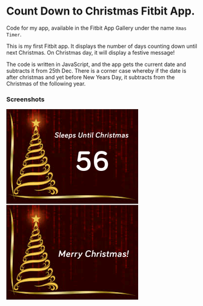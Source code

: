# Count Down to Christmas Fitbit App.

Code for my app, available in the Fitbit App Gallery under the name `Xmas Timer`.

This is my first Fitbit app. It displays the number of days counting down until next Christmas. On Christmas day, it will display a festive message! 

The code is written in JavaScript, and the app gets the current date and subtracts it from 25th Dec. There is a corner case whereby if the date is after christmas and yet before New Years Day, it subtracts from the Christmas of the following year. 

### Screenshots

![](./screenshots/screenshot_1.png)
![](./screenshots/screenshot_2.png)
